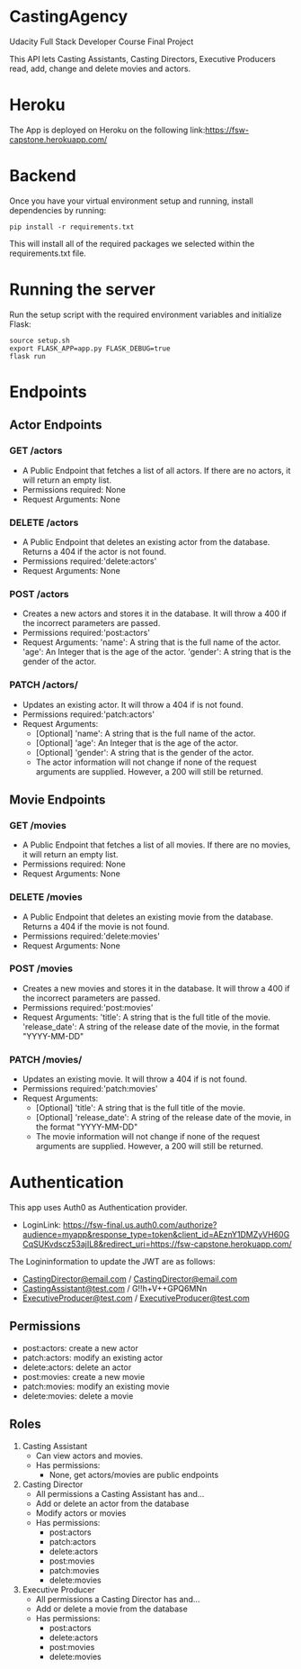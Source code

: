 # CastingAgency
Udacity Full Stack Developer Course Final Project

This API lets Casting Assistants, Casting Directors, Executive Producers read, add, change and delete movies and actors.

# Heroku
The App is deployed on Heroku on the following link:https://fsw-capstone.herokuapp.com/

# Backend
Once you have your virtual environment setup and running, install dependencies by running:
```
pip install -r requirements.txt
```
This will install all of the required packages we selected within the requirements.txt file.

# Running the server
Run the setup script with the required environment variables and initialize Flask:
```
source setup.sh
export FLASK_APP=app.py FLASK_DEBUG=true
flask run 
```

# Endpoints
## Actor Endpoints
### GET /actors
- A Public Endpoint that fetches a list of all actors. If there are no actors, it will return an empty list.
- Permissions required: None
- Request Arguments: None

### DELETE /actors
- A Public Endpoint that deletes an existing actor from the database. Returns a 404 if the actor <id> is not found.
- Permissions required:'delete:actors'
- Request Arguments: None

### POST /actors
- Creates a new actors and stores it in the database. It will throw a 400 if the incorrect parameters are passed.
- Permissions required:'post:actors'
- Request Arguments:
'name': A string that is the full name of the actor.
'age': An Integer that is the age of the actor.
'gender': A string that is the gender of the actor.

### PATCH /actors/<id>
- Updates an existing actor. It will throw a 404 if <id> is not found.
- Permissions required:'patch:actors'
- Request Arguments:
	- [Optional] 'name': A string that is the full name of the actor.
	- [Optional] 'age': An Integer that is the age of the actor.
	- [Optional] 'gender': A string that is the gender of the actor.
	- The actor information will not change if none of the request arguments are supplied. However, a 200 will still be returned.

## Movie Endpoints
### GET /movies
- A Public Endpoint that fetches a list of all movies. If there are no movies, it will return an empty list.
- Permissions required: None
- Request Arguments: None


### DELETE /movies
- A Public Endpoint that deletes an existing movie from the database. Returns a 404 if the movie <id> is not found.
- Permissions required:'delete:movies'
- Request Arguments: None

### POST /movies
- Creates a new movies and stores it in the database. It will throw a 400 if the incorrect parameters are passed.
- Permissions required:'post:movies'
- Request Arguments:
'title': A string that is the full title of the movie.
'release_date': A string of the release date of the movie, in the format "YYYY-MM-DD"

### PATCH /movies/<id>
- Updates an existing movie. It will throw a 404 if <id> is not found.
- Permissions required:'patch:movies'
- Request Arguments:
    -  [Optional] 'title': A string that is the full title of the movie.
	- [Optional] 'release_date': A string of the release date of the movie, in the format "YYYY-MM-DD"
	- The movie information will not change if none of the request arguments are supplied. However, a 200 will still be returned.

# Authentication
This app uses Auth0 as Authentication provider.
- LoginLink: https://fsw-final.us.auth0.com/authorize?audience=myapp&response_type=token&client_id=AEznY1DMZyVH60GCqSUKvdscz53ajIL8&redirect_uri=https://fsw-capstone.herokuapp.com/

The Logininformation to update the JWT are as follows:
- CastingDirector@email.com / CastingDirector@email.com 
- CastingAssistant@test.com / G!!h+V++GPQ6MNn
- ExecutiveProducer@test.com / ExecutiveProducer@test.com

## Permissions
- post:actors: create a new actor
- patch:actors: modify an existing actor
- delete:actors: delete an actor
- post:movies: create a new movie
- patch:movies: modify an existing movie
- delete:movies: delete a movie  

## Roles
1. Casting Assistant
    - Can view actors and movies.
    - Has permissions:
        - None, get actors/movies are public endpoints
2. Casting Director
    - All permissions a Casting Assistant has and…
    - Add or delete an actor from the database
    - Modify actors or movies
    - Has permissions:
        - post:actors
        - patch:actors
        - delete:actors
        - post:movies
        - patch:movies
        - delete:movies
3. Executive Producer
    - All permissions a Casting Director has and…
    - Add or delete a movie from the database
    - Has permissions:
        - post:actors
        - delete:actors
        - post:movies
        - delete:movies